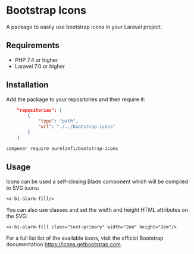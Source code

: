 # Bootstrap Icons

A package to easily use bootstrap icons in your Laravel project.

## Requirements
- PHP 7.4 or higher
- Laravel 7.0 or higher

## Installation

Add the package to your repositories and then require it:

```json
    "repositories": [
        {
            "type": "path",
            "url": "./../bootstrap-icons"
        }
    ]
```

```bash
composer require aurelzefi/bootstrap-icons
```

## Usage

Icons can be used a self-closing Blade component which will be compiled to SVG icons:

```blade
<x-bi-alarm-fill/>
```

You can also use classes and set the width and height HTML attributes on the SVG:

```blade
<x-bi-alarm-fill class="text-primary" width="2em" height="2em"/>
```

For a full list list of the available icons, visit the official Bootstrap documentation https://icons.getbootstrap.com.
